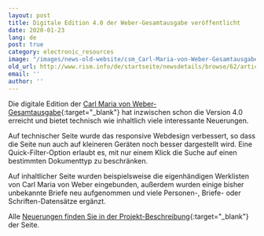 ```yaml
---
layout: post
title: Digitale Edition 4.0 der Weber-Gesamtausgabe veröffentlicht
date: 2020-01-23
lang: de
post: true
category: electronic_resources
image: "/images/news-old-website/csm_Carl-Maria-von-Weber-Gesamtausgabe_572c6a7306.png"
old_url: http://www.rism.info/de/startseite/newsdetails/browse/62/article/64/version-40-of-weber-complete-edition-digital-edition-published.html
email: ''
author: ''
---
```


Die digitale Edition der [Carl Maria von Weber-Gesamtausgabe](https://weber-gesamtausgabe.de/){:target="_blank"} hat inzwischen schon die Version 4.0 erreicht und bietet technisch wie inhaltlich viele interessante Neuerungen.

Auf technischer Seite wurde das responsive Webdesign verbessert, so dass die Seite nun auch auf kleineren Geräten noch besser dargestellt wird. Eine Quick-Filter-Option erlaubt es, mit nur einem Klick die Suche auf einen bestimmten Dokumenttyp zu beschränken.

Auf inhaltlicher Seite wurden beispielsweise die eigenhändigen Werklisten von Carl Maria von Weber eingebunden, außerdem wurden einige bisher unbekannte Briefe neu aufgenommen und viele Personen-, Briefe- oder Schriften-Datensätze ergänzt.

Alle [Neuerungen finden Sie in der Projekt-Beschreibung](https://weber-gesamtausgabe.de/de/A009001/Aktuelles/A050218.html){:target="_blank"} der Seite.

